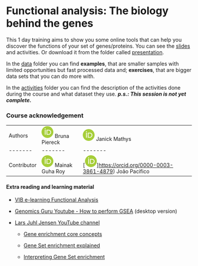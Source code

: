# Functional analysis: The biology behind the genes

This 1 day training aims to show you some online tools that can help you discover the functions of your set of genes/proteins.
You can see the [slides](https://docs.google.com/presentation/d/1oNKXqt5olJPhFVUUFHvxU1EUmfnFNhZMXreW0Q8ccKs/edit?usp=sharing) and activities. Or download it from the folder called [presentation](https://github.com/vibbits/functional_analysis_training/tree/master/presentation).

In the [data](https://github.com/vibbits/functional_analysis_training/tree/master/data) folder you can find **examples**, that are smaller samples with limited opportunities but fast processed data and; **exercises**, that are bigger data sets that you can do more with.

In the [activities](https://github.com/vibbits/functional_analysis_training/tree/master/activities) folder you can find the description of the activities done during the course and what dataset they use. ***p.s.: This session is not yet complete.***

### Course acknowledgement

|   |   |   |
| ------- | ------- |------- |
Authors | [![ORCID](https://raw.githubusercontent.com/vibbits/rdm-introductory-course/main/images/logos/32px-ORCID_iD.svg.png)](https://orcid.org/0000-0001-5958-0669) Bruna Piereck | [![ORCID](https://raw.githubusercontent.com/vibbits/rdm-introductory-course/main/images/logos/32px-ORCID_iD.svg.png)](https://orcid.org/0009-0007-1722-2370) Janick Mathys 
| ------- | ------- |------- |
Contributor |[![ORCID](https://raw.githubusercontent.com/vibbits/rdm-introductory-course/main/images/logos/32px-ORCID_iD.svg.png)](https://orcid.org/) Mainak Guha Roy | [![ORCID](https://raw.githubusercontent.com/vibbits/rdm-introductory-course/main/images/logos/32px-ORCID_iD.svg.png)]https://orcid.org/0000-0003-3861-4879) Joâo Pacifico


#### Extra reading and learning material
- [VIB e-learning Functional Analysis](https://elearning.vib.be/courses/functional-analysis/)

- [Genomics Guru Youtube - How to perform GSEA](https://www.youtube.com/watch?v=KY6SS4vRchY) (desktop version)

- [Lars Juhl Jensen YouTube channel](https://www.youtube.com/@larsjuhljensen)

    - [Gene enrichment core concepts](https://www.youtube.com/watch?v=2NC1QOXmc5o)

    - [Gene Set enrichment explained](https://www.youtube.com/watch?v=egO7Lt92gDY)

    - [Interpreting Gene Set enrichment](https://www.youtube.com/watch?v=Yi4d7JIlAsM)



